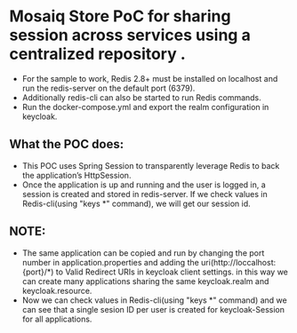 # Mosaiq Store PoC for sharing session across services using a centralized repository .

- For the sample to work, Redis 2.8+ must be installed on localhost and run the redis-server on the default port (6379).
- Additionally redis-cli can also be started to run Redis commands.
- Run the docker-compose.yml and export the realm configuration in keycloak.


## What the POC does:
- This POC uses Spring Session to transparently leverage Redis to back the application’s HttpSession.
- Once the application is up and running and the user is logged in, a session is created and stored in redis-server. If we check values
 in Redis-cli(using "keys *" command), we will get our session id.

## NOTE: 
  - The same application can be copied and run by changing the port number in application.properties and adding the uri(http://loccalhost:{port}/*) to 
  Valid Redirect URIs in keycloak client settings. in this way we can create many applications sharing the same keycloak.realm and keycloak.resource.
  - Now we can check values in Redis-cli(using "keys *" command) and we can see that a single sesion ID per user is created for keycloak-Session for all 
  applications.

